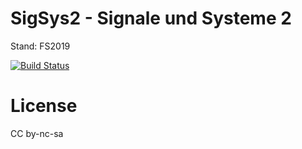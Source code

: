 # SigSys2 - Signale und Systeme 2
Stand: FS2019

[![Build Status](https://travis-ci.org/HSR-Stud/SigSys2.svg?branch=master)](https://travis-ci.org/HSR-Stud/SigSys2)

# License
CC by-nc-sa
